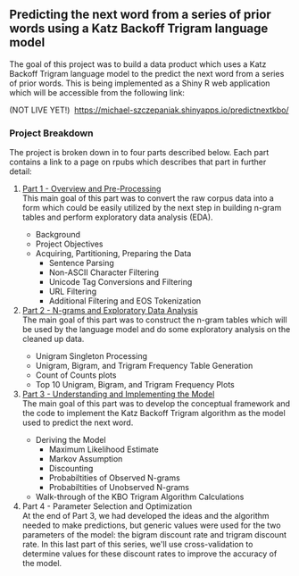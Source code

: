 ## Predicting the next word from a series of prior words using a Katz Backoff Trigram language model
The goal of this project was to build a data product which uses a Katz Backoff Trigram language model to the predict the next word from a series of prior words.  This is being implemented as a Shiny R web application which will be accessible from the following link:

<span>(NOT LIVE YET!)&nbsp;&nbsp;</span><a href=https://michael-szczepaniak.shinyapps.io/predictnextword/>https://michael-szczepaniak.shinyapps.io/predictnextkbo/</a>

### Project Breakdown
The project is broken down in to four parts described below.  Each part contains a link to a page on rpubs which describes that part in further detail:
<ol style="list-style-type: decimal">
<li><a href=http://rpubs.com/mszczepaniak/predictkbo1preproc>Part 1 - Overview and Pre-Processing</a></li>
This main goal of this part was to convert the raw corpus data into a form which could be easily utilized by the next step in building n-gram tables and perform exploratory data analysis (EDA).
  <ul>
  <li>Background</li>
  <li>Project Objectives</li>
  <li>Acquiring, Partitioning, Preparing the Data
    <ul>
      <li>Sentence Parsing</li>
      <li>Non-ASCII Character Filtering</li>
      <li>Unicode Tag Conversions and Filtering</li>
      <li>URL Filtering</li>
      <li>Additional Filtering and EOS Tokenization</li>
    </ul>
  </li>
  </ul>
<li><a href=http://rpubs.com/mszczepaniak/predictkbo2ngeda>Part 2 - N-grams and Exploratory Data Analysis</a></li>
The main goal of this part was to construct the n-gram tables which will be used by the language model and do some exploratory analysis on the cleaned up data.
  <ul>
    <li>Unigram Singleton Processing</li>
    <li>Unigram, Bigram, and Trigram Frequency Table Generation</li>
    <li>Count of Counts plots</li>
    <li>Top 10 Unigram, Bigram, and Trigram Frequency Plots</li>
  </ul>
<li><a href=http://rpubs.com/mszczepaniak/predictkbo3model>Part 3 - Understanding and Implementing the Model</a></li>
The main goal of this part was to develop the conceptual framework and the code to implement the Katz Backoff Trigram algorithm as the model used to predict the next word.
  <ul>
  <li>Deriving the Model
    <ul>
      <li>Maximum Likelihood Estimate</li>
      <li>Markov Assumption</li>
      <li>Discounting</li>
      <li>Probabiltities of Observed N-grams</li>
      <li>Probabiltities of Unobserved N-grams</li>
    </ul>
  </li>
  <li>Walk-through of the KBO Trigram Algorithm Calculations</li>
  </ul>
<li>Part 4 - Parameter Selection and Optimization</li>
At the end of Part 3, we had developed the ideas and the algorithm needed to make predictions, but generic values were used for the two parameters of the model: the bigram discount rate and trigram discount rate.  In this last part of this series, we'll use cross-validation to determine values for these discount rates to improve the accuracy of the model.
